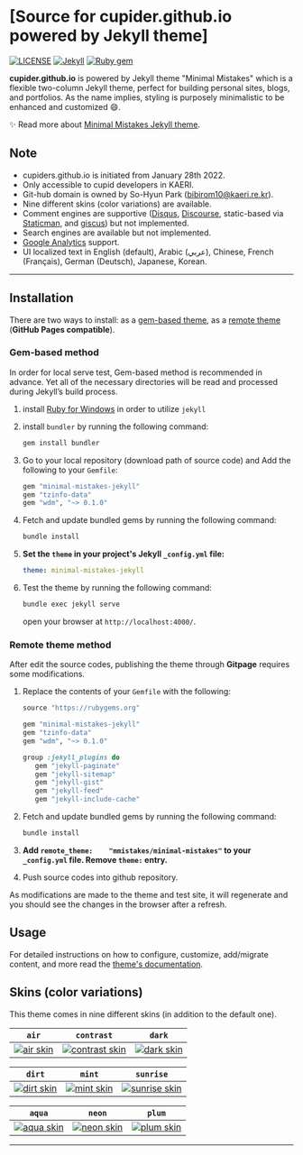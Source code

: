 # [Source for cupider.github.io powered by Jekyll theme]

[![LICENSE](https://img.shields.io/badge/license-MIT-lightgrey.svg)](https://raw.githubusercontent.com/mmistakes/minimal-mistakes/master/LICENSE)
[![Jekyll](https://img.shields.io/badge/jekyll-%3E%3D%203.7-blue.svg)](https://jekyllrb.com/)
[![Ruby gem](https://img.shields.io/gem/v/minimal-mistakes-jekyll.svg)](https://rubygems.org/gems/minimal-mistakes-jekyll)


**cupider.github.io** is powered by Jekyll theme "Minimal Mistakes" which is a flexible two-column Jekyll theme, perfect for building personal sites, blogs, and portfolios. As the name implies, styling is purposely minimalistic to be enhanced and customized :smile:.

:sparkles: Read more about [Minimal Mistakes Jekyll theme](https://mmistakes.github.io/minimal-mistakes/).

## Note

- cupiders.github.io is initiated from January 28th 2022.
- Only accessible to cupid developers in KAERI.
- Git-hub domain is owned by So-Hyun Park (bibirom10@kaeri.re.kr).
- Nine different skins (color variations) are available.
- Comment engines are supportive ([Disqus](https://disqus.com/), [Discourse](https://www.discourse.org/), static-based via [Staticman](https://staticman.net/), and [giscus](https://giscus.app/)) but not implemented.
- Search engines are available but not implemented.
- [Google Analytics](https://www.google.com/analytics/) support.
- UI localized text in English (default), Arabic (عربي), Chinese, French (Français), German (Deutsch), Japanese, Korean.

---

## Installation

There are two ways to install: as a [gem-based theme](https://jekyllrb.com/docs/themes/#understanding-gem-based-themes), as a [remote theme](https://blog.github.com/2017-11-29-use-any-theme-with-github-pages/) (**GitHub Pages compatible**).

### Gem-based method

In order for local serve test, Gem-based method is recommended in advance. Yet all of the necessary directories will be read and processed during Jekyll’s build process.

1. install [Ruby for Windows](https://rubyinstaller.org/downloads/) in order to utilize `jekyll`

2. install `bundler` by running the following command: 

   ```bash
   gem install bundler
   ```

3. Go to your local repository (download path of source code) and Add the following to your `Gemfile`:

   ```ruby
   gem "minimal-mistakes-jekyll"
   gem "tzinfo-data"
   gem "wdm", "~> 0.1.0"
   ```

4. Fetch and update bundled gems by running the following command:

   ```bash
   bundle install
   ```

5. **Set the `theme` in your project's Jekyll `_config.yml` file:**

   ```yaml
   theme: minimal-mistakes-jekyll
   ```

6. Test the theme by running the following command: 

   ```bash
   bundle exec jekyll serve
   ```
   open your browser at `http://localhost:4000/`.


### Remote theme method

After edit the source codes, publishing the theme through **Gitpage** requires some modifications.


1. Replace the contents of your `Gemfile` with the following:

   ```ruby
   source "https://rubygems.org"

   gem "minimal-mistakes-jekyll"
   gem "tzinfo-data"   
   gem "wdm", "~> 0.1.0"

   group :jekyll_plugins do
      gem "jekyll-paginate"
      gem "jekyll-sitemap"
      gem "jekyll-gist"
      gem "jekyll-feed"
      gem "jekyll-include-cache"
   ```

2. Fetch and update bundled gems by running the following command:

   ```bash
   bundle install
   ```

3. **Add `remote_theme:    "mmistakes/minimal-mistakes"` to your `_config.yml` file. Remove `theme:` entry.**

4. Push source codes into github repository.

As modifications are made to the theme and test site, it will regenerate and you should see the changes in the browser after a refresh.


## Usage

For detailed instructions on how to configure, customize, add/migrate content, and more read the [theme's documentation](https://mmistakes.github.io/minimal-mistakes/docs/quick-start-guide/).


## Skins (color variations)

This theme comes in nine different skins (in addition to the default one).

| `air` | `contrast` | `dark` |
| --- | --- | --- |
| [![air skin](https://mmistakes.github.io/minimal-mistakes/assets/images/air-skin-archive.png)](https://mmistakes.github.io/minimal-mistakes/assets/images/air-skin-archive-large.png) | [![contrast skin](https://mmistakes.github.io/minimal-mistakes/assets/images/contrast-skin-archive.png)](https://mmistakes.github.io/minimal-mistakes/assets/images/contrast-skin-archive-large.png) | [![dark skin](https://mmistakes.github.io/minimal-mistakes/assets/images/dark-skin-archive.png)](https://mmistakes.github.io/minimal-mistakes/assets/images/dark-skin-archive-large.png) |

| `dirt` | `mint` | `sunrise` |
| --- | --- | --- |
| [![dirt skin](https://mmistakes.github.io/minimal-mistakes/assets/images/dirt-skin-archive.png)](https://mmistakes.github.io/minimal-mistakes/assets/images/dirt-skin-archive-large.png) | [![mint skin](https://mmistakes.github.io/minimal-mistakes/assets/images/mint-skin-archive.png)](https://mmistakes.github.io/minimal-mistakes/assets/images/mint-skin-archive-large.png) | [![sunrise skin](https://mmistakes.github.io/minimal-mistakes/assets/images/sunrise-skin-archive.png)](https://mmistakes.github.io/minimal-mistakes/assets/images/sunrise-skin-archive-large.png) |

| `aqua` | `neon` | `plum` |
| --- | --- | --- |
| [![aqua skin](https://mmistakes.github.io/minimal-mistakes/assets/images/aqua-skin-archive.png)](https://mmistakes.github.io/minimal-mistakes/assets/images/aqua-skin-archive-large.png) | [![neon skin](https://mmistakes.github.io/minimal-mistakes/assets/images/neon-skin-archive.png)](https://mmistakes.github.io/minimal-mistakes/assets/images/neon-skin-archive-large.png) | [![plum skin](https://mmistakes.github.io/minimal-mistakes/assets/images/plum-skin-archive.png)](https://mmistakes.github.io/minimal-mistakes/assets/images/plum-skin-archive-large.png) |

---
